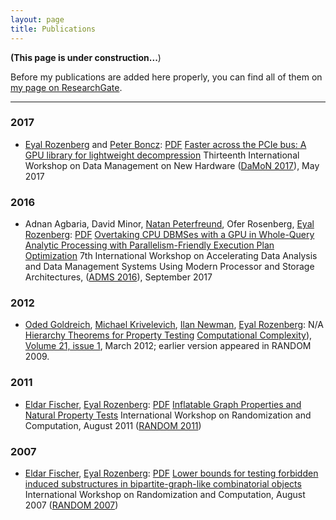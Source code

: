 ```yaml
---
layout: page
title: Publications
---
```


**(This page is under construction...**)

Before my publications are added here properly, you can find all of them on [my page on ResearchGate](https://www.researchgate.net/profile/Eyal_Rozenberg/contributions).

---

<h3>2017</h3>
<ul class="Publications">
<li class="Publication" typeof="foaf:Document" about="#damon-2017">
<span class="PublicationAuthors">
<a rel="dc:author" href="/">Eyal Rozenberg</a> and <a rel="dc:author" href="http://homepages.cwi.nl/~boncz/">Peter Boncz</a>:
</span>
<a class="PublicationPDFDocument" rel="rdfs:seeAlso" href="https://www.researchgate.net/profile/Eyal_Rozenberg/publication/315834231_Faster_across_the_PCIe_bus_A_GPU_library_for_lightweight_decompression/links/58ea8e94458515e30dcfb76c/Faster-across-the-PCIe-bus-A-GPU-library-for-lightweight-decompression.pdf"><span>PDF</span></a>
<a class="PublicationTitle" property="dc:title rdfs:label" href="https://www.researchgate.net/publication/315834231_Faster_across_the_PCIe_bus_A_GPU_library_for_lightweight_decompression">Faster across the PCIe bus: A GPU library for lightweight decompression</a>
<span class="PublicationBookTitle">Thirteenth International Workshop on Data Management on New Hardware (<a href="http://ssdbm2016.org/">DaMoN 2017</a>), May 2017</span>
</li>
</ul>


<h3>2016</h3>
<ul class="Publications">
<li class="Publication" typeof="foaf:Document" about="#adms-2016">
<span class="PublicationAuthors">
<span rel="dc:author">Adnan Agbaria</span>, <span rel="dc:author">David Minor</span>, <a rel="dc:author" href="https://www.linkedin.com/in/natan-peterfreund-2000551/">Natan Peterfreund</a>, <span rel="dc:author">Ofer Rosenberg</span>, <a rel="dc:author" href="/">Eyal Rozenberg</a>:
</span>
<a class="PublicationPDFDocument" rel="rdfs:seeAlso" href="http://www.adms-conf.org/2016/agbaria_adms16.pdf"><span>PDF</span></a>
<a class="PublicationTitle" property="dc:title rdfs:label" href="https://www.researchgate.net/publication/308887432_Overtaking_CPU_DBMSes_with_a_GPU_in_Whole-Query_Analytic_Processing_with_Parallelism-Friendly_Execution_Plan_Optimization">Overtaking CPU DBMSes with a GPU in Whole-Query Analytic Processing with Parallelism-Friendly Execution Plan Optimization</a>
<span class="PublicationBookTitle">7th International Workshop on Accelerating Data Analysis and Data Management Systems Using Modern Processor and Storage Architectures, (<a href="http://www.adms2016.org/">ADMS 2016</a>), September 2017</span>
</li>

</ul>

<h3>2012</h3>

<ul class="Publications">
<li class="Publication" typeof="foaf:Document" about="#computational-complexity-21">
<span class="PublicationAuthors">
<a rel="dc:author" href="http://www.wisdom.weizmann.ac.il/~oded/">Oded Goldreich</a>, <a rel="dc:author" href="http://www.math.tau.ac.il/~krivelev/">Michael Krivelevich</a>, <a rel="dc:author" href="http://cs.haifa.ac.il/~ilan/">Ilan Newman</a>, <a rel="dc:author" href="/">Eyal Rozenberg</a>:
</span>
<a class="PublicationPDFDocument" rel="rdfs:seeAlso"><span>N/A</span></a>
<a class="PublicationTitle" href="https://www.researchgate.net/publication/220138662_Hierarchy_Theorems_for_Property_Testing" property="dc:title rdfs:label">Hierarchy Theorems for Property Testing</a>
<span class="PublicationBookTitle"><a href="https://link.springer.com/journal/37">Computational Complexity</a>), <a href="https://link.springer.com/journal/37/21/1/">Volume 21, issue 1</a>, March 2012; earlier version appeared in RANDOM 2009.</span>
</li>
</ul>

<h3>2011</h3>

<ul class="Publications">
<li class="Publication" typeof="foaf:Document" about="#random-11">
<span class="PublicationAuthors">
<a rel="dc:author" href="http://www.cs.technion.ac.il/~eldar">Eldar Fischer</a>, <a rel="dc:author" href="/">Eyal Rozenberg</a>:
</span>
<a class="PublicationPDFDocument" href="https://www.researchgate.net/profile/Eyal_Rozenberg/publication/221462761_Inflatable_Graph_Properties_and_Natural_Property_Tests/links/004635297b172e1616000000.pdf" rel="rdfs:seeAlso"><span>PDF</span></a>
<a class="PublicationTitle" href="https://www.researchgate.net/publication/221462761_Inflatable_Graph_Properties_and_Natural_Property_Tests" property="dc:title rdfs:label">Inflatable Graph Properties and Natural Property Tests</a>
<span class="PublicationBookTitle">International Workshop on Randomization and Computation, August 2011 (<a href="http://cui.unige.ch/tcs/random-approx/2011/index.php">RANDOM 2011</a>)</span>
</li>
</ul>


<h3>2007</h3>

<ul class="Publications">
<li class="Publication" typeof="foaf:Document" about="#random-07">
<span class="PublicationAuthors">
<a rel="dc:author" href="http://www.cs.technion.ac.il/~eldar">Eldar Fischer</a>, <a rel="dc:author" href="/">Eyal Rozenberg</a>:
</span>
<a class="PublicationPDFDocument" href="https://www.researchgate.net/profile/Eyal_Rozenberg/publication/221462537_Lower_bounds_for_testing_forbidden_induced_substructures_in_bipartite-graph-like_combinatorial_objects/links/004635297b17313bb8000000/Lower-bounds-for-testing-forbidden-induced-substructures-in-bipartite-graph-like-combinatorial-objects.pdf" rel="rdfs:seeAlso"><span>PDF</span></a>
<a class="PublicationTitle" href="https://www.researchgate.net/publication/221462537_Lower_bounds_for_testing_forbidden_induced_substructures_in_bipartite-graph-like_combinatorial_objects" property="dc:title rdfs:label">Lower bounds for testing forbidden induced substructures in bipartite-graph-like combinatorial objects</a>
<span class="PublicationBookTitle">International Workshop on Randomization and Computation, August 2007 (<a href="http://cui.unige.ch/tcs/random-approx/2007/index.php">RANDOM 2007</a>)</span>
</li>
</ul>

